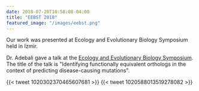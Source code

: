 ```yaml
---
date: 2018-07-20T10:58:08-04:00
title: "EEBST 2018"
featured_image: "/images/eebst.png"
---
```


Our work was presented at Ecology and Evolutionary Biology Symposium held in Izmir. 

<!--more-->

Dr. Adebali gave a talk at the [Ecology and Evolutionary Biology Symposium](http://eebst.org). The title of the talk is "Identifying functionally equivalent orthologs in the context of predicting disease-causing mutations". 

{{< tweet 1020302370465607681 >}}
{{< tweet 1020588013519278082 >}}

